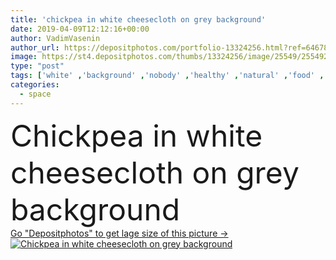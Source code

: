 ```yaml
---
title: 'chickpea in white cheesecloth on grey background'
date: 2019-04-09T12:12:16+00:00
author: VadimVasenin
author_url: https://depositphotos.com/portfolio-13324256.html?ref=64678756
image: https://st4.depositphotos.com/thumbs/13324256/image/25549/255492134/api_thumb_450.jpg?forcejpeg=true
type: "post"
tags: ['white' ,'background' ,'nobody' ,'healthy' ,'natural' ,'food' ,'ingredient' ,'nutrition' ,'cloth' ,'vegetarian' ,'product' ,'organic' ,'grey' ,'nutrient' ,'nutritious' ,'beans' ,'vegan' ,'cheesecloth' ,'copy space' ,'Studio Shot' ]
categories: 
  - space
---
```

<div aling="center">
            <font size="60"> Chickpea in white cheesecloth on grey background</font>   
</div>
<div>
    <a href='https://st4.depositphotos.com/thumbs/13324256/image/25549/255492134/api_thumb_450.jpg?forcejpeg=true?ref=64678756' target=_blank > Go "Depositphotos" to get lage size of this picture ->
        <img href='https://st4.depositphotos.com/thumbs/13324256/image/25549/255492134/api_thumb_450.jpg?forcejpeg=true?ref=64678756' src='https://st4.depositphotos.com/13324256/25549/i/950/depositphotos_255492134-stock-photo-chickpea-white-cheesecloth-grey-background.jpg?forcejpeg=true' alt='Chickpea in white cheesecloth on grey background' >
    </a>
</div>
